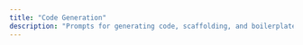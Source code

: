 ```yaml
---
title: "Code Generation"
description: "Prompts for generating code, scaffolding, and boilerplate."
---
```

